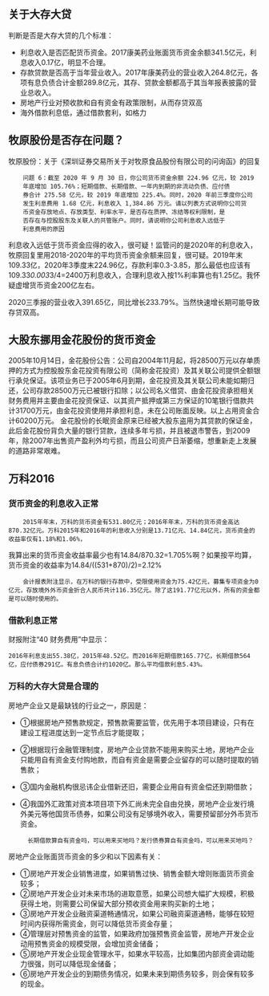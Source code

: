 ## 关于大存大贷

判断是否是大存大贷的几个标准：

* 利息收入是否匹配货币资金。2017康美药业账面货币资金余额341.5亿元，利息收入0.17亿，明显不合理。
* 存款贷款是否高于当年营业收入。2017年康美药业的营业收入264.8亿元，各项有息负债合计金额289.8亿元，其存、贷款金额都高于其当年报表披露的营业总收入。
* 房地产行业对预收款和自有资金有政策限制，从而存贷双高
* 海外借款利息低，通过借款套利，如格力

## 牧原股份是否存在问题？
牧原股份：关于《深圳证券交易所关于对牧原食品股份有限公司的问询函》的回复

        问题 6：截至 2020 年 9 月 30 日，你公司货币资金余额 224.96 亿元，较 2019
        年底增加 105.76%；短期借款、长期借款、一年内到期的非流动负债、应付债
        券合计 275.58 亿元，较 2019 年底增加 225.4%。同时，2020 年前三季度你公司
        发生利息费用 1.68 亿元，利息收入 1,384.86 万元。请以列表方式说明你公司货
        币资金存放地点、存放类型、利率水平，是否存在质押、冻结等权利限制，是
        否存在与控股股东及关联人的共管账户。同时，请说明你公司利息收入远低于
        利息费用的原因

利息收入远低于货币资金应得的收入，很可疑！监管问的是2020年的利息收入，牧原回复里用2018-2020年的平均货币资金余额来回复，很可疑。2019年末109.33亿，2020年3季度末224.96亿，存款利率0.3-3.85，那么最低也应该有109.33*0.003*3/4=2400万利息收入，合理利息收入按1%利率算也有1.25亿。我怀疑虚增货币资金200亿左右。

2020三季报的营业收入391.65亿，同比增长233.79%。当然快速增长期可能导致存贷双高。

## 大股东挪用金花股份的货币资金

2005年10月14日，金花股份公告：公司自2004年11月起，将28500万元以存单质押的方式为控股股东金花投资有限公司（简称金花投资）及其关联公司提供全额银行承兑保证。该项业务已于2005年6月到期，金花投资及其关联公司未能如期归还，公司存款28500万元已被银行扣除；以公司名义借贷、由金花投资承担相关财务费用并主要由金花投资保证、以其资产抵押或第三方保证的10笔银行借款共计31700万元，由金花投资使用并承担利息，未在公司账面反映。以上占用资金合计60200万元。
金花股份的长眠资金原来已经被大股东盗用为其贷款的保证金，此后金花股份背负大量的银行贷款，连续多年亏损，并且被退市警告，到2009年，除2007年出售资产盈利外均亏损，而且公司资产日渐萎缩，想重新走上发展的道路非常艰难。


## 万科2016

### 货币资金的利息收入正常

        2015年年末，万科的货币资金有531.80亿元；2016年年末，万科的货币资金高达870.32亿元。万科2015年和2016年的利息收入分别是13.71亿元、14.84亿元，货币资金的收益率仅有1.18%和1.06%，

我算出来的货币资金收益率最少也有14.84/870.32=1.705%啊？如果按平均算，货币资金的收益率为14.84/((531+870)/2)=2.12%


        会计报表附注显示，在万科的银行存款中，受限使用资金为75.42亿元，募集专项资金为0亿元，存放境外外币资金折合人民币共计116.35亿元。除了这191.77亿元以外，所有的资金都是可以随时使用的。


### 借款利息正常
财报附注“40 财务费用”中显示：

    2016年利息支出55.38亿，2015年48.52亿。而2016年短期借款165.77亿，长期借款564亿，应付债券291亿。有息负债合计约1020亿。那么平均借款利息5.43%。

### 万科的大存大贷是合理的

房地产企业又是最缺钱的行业之一，原因是：

* ①根据房地产预售款规定，预售款需要监管，优先用于本项目建设，只有在建设工程进度达到一定节点后才能提取；
* ②根据现行金融管理制度，房地产企业贷款不能用来购买土地，房地产企业只能用自有资金支付购地款，而自有资金是需要企业留存的可以随时提取的销售款；
* ③国内金融机构很忌讳企业借新还旧，需要企业用自有资金偿还到期借款；
* ④我国外汇政策对资本项目项下外汇尚未完全自由兑换，房地产企业发行境外美元等他国货币债券，如果公司没有足够境外收入，需要预留部分外币货币资金。


        长期借款算自有资金吗，可以用来买地吗？发行债券算自有资金吗，可以用来买地吗？


房地产企业账面货币资金的多少和以下因素有关：

* ①房地产开发企业销售进度，如果销售过快、销售金额大增则账面货币资金较多；
* ②房地产开发企业对未来市场的进取意愿，如果公司想大幅扩大规模，积极获得土地，则需要公司保留大部分预收资金用来购买新的土地；
* ③房地产开发企业融资渠道畅通情况，如果公司融资渠道通畅，能够在较短时间内获得所需资金，则可以降低货币资金存量；
* ④管理层对预售资金的监管，如果政府加强预售资金监管，房地产开发企业动用预售资金的规模受限，会增加资金储备；
* ⑤房地产开发企业现金管理水平，如果水平较高，比如集团内部资金调动能力很强，则可以降低现金储备；
* ⑥房地产开发企业的到期债务情况，如果未来到期债务较多，则会保有较多的现金。